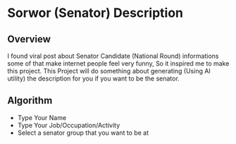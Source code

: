 # Sorwor (Senator) Description

## Overview

I found viral post about Senator Candidate (National Round) informations some of that make internet people feel very funny, So it inspired me to make this project.
This Project will do something about generating (Using AI utility) the description for you if you want to be the senator.

## Algorithm

- Type Your Name
- Type Your Job/Occupation/Activity
- Select a senator group that you want to be at
